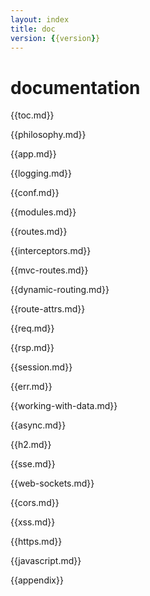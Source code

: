 ```yaml
---
layout: index
title: doc
version: {{version}}
---
```


documentation
=====
{{toc.md}}

{{philosophy.md}}

{{app.md}}

{{logging.md}}

{{conf.md}}

{{modules.md}}

{{routes.md}}

{{interceptors.md}}

{{mvc-routes.md}}

{{dynamic-routing.md}}

{{route-attrs.md}}

{{req.md}}

{{rsp.md}}

{{session.md}}

{{err.md}}

{{working-with-data.md}}

{{async.md}}

{{h2.md}}

{{sse.md}}

{{web-sockets.md}}

{{cors.md}}

{{xss.md}}

{{https.md}}

{{javascript.md}}

{{appendix}}
